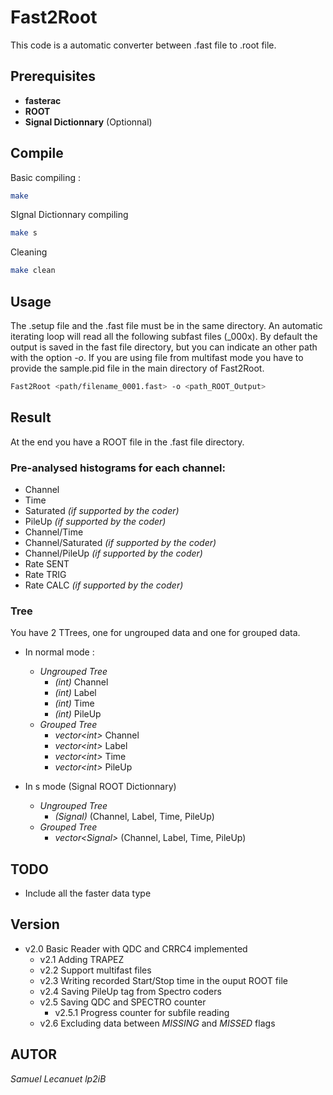 # Fast2Root

This code is a automatic converter between .fast file to .root file.
## Prerequisites
- **fasterac**
- **ROOT**
- **Signal Dictionnary** (Optionnal)

## Compile

Basic compiling : 
```bash
make
```

SIgnal Dictionnary compiling
```bash
make s
```

Cleaning 
```bash
make clean
```

## Usage
The .setup file and the .fast file must be in the same directory. An automatic iterating loop will read all the following subfast files (_000x). By default the output is saved in the fast file directory, but you can indicate an other path with the option *-o*. If you are using file from multifast mode you have to provide the sample.pid file in the main directory of Fast2Root.

```bash
Fast2Root <path/filename_0001.fast> -o <path_ROOT_Output>
```

## Result
At the end you have a ROOT file in the .fast file directory. 

### Pre-analysed histograms for each channel:
 - Channel
 - Time
 - Saturated *(if supported by the coder)*
 - PileUp *(if supported by the coder)*
 - Channel/Time
 - Channel/Saturated *(if supported by the coder)*
 - Channel/PileUp *(if supported by the coder)*
 - Rate SENT
 - Rate TRIG
 - Rate CALC *(if supported by the coder)*

### Tree
You have 2 TTrees, one for ungrouped data and one for grouped data.

- In normal mode : 
    - *Ungrouped Tree*
        - *(int)* Channel 
        - *(int)* Label
        - *(int)* Time
        - *(int)* PileUp
    - *Grouped Tree*
        - *vector\<int>* Channel
        - *vector\<int>* Label
        - *vector\<int>* Time
        - *vector\<int>* PileUp

- In s mode (Signal ROOT Dictionnary)
    - *Ungrouped Tree*
        - *(Signal)* (Channel, Label, Time, PileUp)
    - *Grouped Tree*
        - *vector\<Signal>* (Channel, Label, Time, PileUp)


## TODO
- Include all the faster data type

## Version
- v2.0 Basic Reader with QDC and CRRC4 implemented
    - v2.1 Adding TRAPEZ
    - v2.2 Support multifast files
    - v2.3 Writing recorded Start/Stop time in the ouput ROOT file
    - v2.4 Saving PileUp tag from Spectro coders
    - v2.5 Saving QDC and SPECTRO counter
        - v2.5.1 Progress counter for subfile reading 
    - v2.6 Excluding data between *MISSING* and *MISSED* flags


## AUTOR
*Samuel Lecanuet lp2iB*